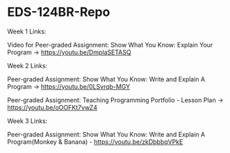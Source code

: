 # EDS-124BR-Repo

Week 1 Links:

Video for Peer-graded Assignment: Show What You Know: Explain Your Program -> https://youtu.be/DmplaSETASQ

Week 2 Links:

Peer-graded Assignment: Show What You Know: Write and Explain A Program -> https://youtu.be/0LSvrqb-MGY

Peer-graded Assignment: Teaching Programming Portfolio - Lesson Plan -> https://youtu.be/oOOFKt7vwZ4

Week 3 Links:

Peer-graded Assignment: Show What You Know: Write and Explain A Program(Monkey & Banana) - https://youtu.be/zkDbbbqVPkE
